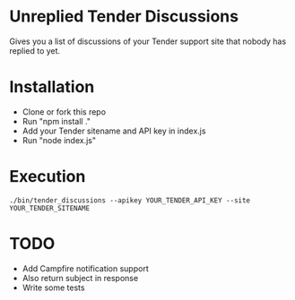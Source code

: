 Unreplied Tender Discussions
============================

Gives you a list of discussions of your Tender support site that nobody has replied to yet.


# Installation

* Clone or fork this repo
* Run "npm install ."
* Add your Tender sitename and API key in index.js
* Run "node index.js"

# Execution

```
./bin/tender_discussions --apikey YOUR_TENDER_API_KEY --site YOUR_TENDER_SITENAME
```

# TODO

* Add Campfire notification support
* Also return subject in response
* Write some tests
